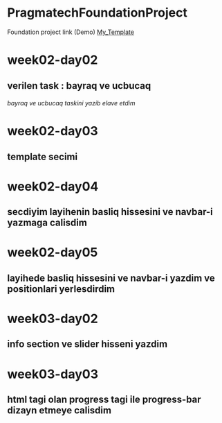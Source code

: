 # PragmatechFoundationProject
Foundation project link (Demo) [My_Template](https://lmpixels.com/demo/sunshine-demo/sunshine-version-1/sunshine-v1-html-template-green-cyan/index.html#contact)

# week02-day02

## verilen task : bayraq ve ucbucaq

###### bayraq ve ucbucaq taskini yazib elave etdim

# week02-day03 

## template secimi

# week02-day04

## secdiyim layihenin basliq hissesini ve navbar-i yazmaga calisdim

# week02-day05

## layihede basliq hissesini ve navbar-i yazdim ve positionlari yerlesdirdim

# week03-day02

## info section ve slider hisseni yazdim

# week03-day03

## html tagi olan progress tagi ile progress-bar dizayn etmeye calisdim
